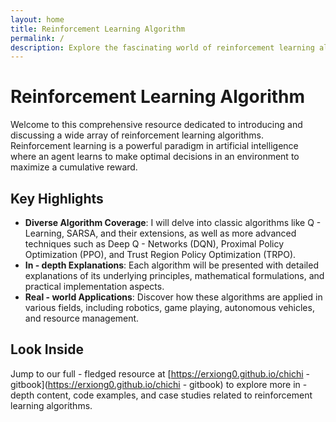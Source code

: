 ```yaml
---
layout: home
title: Reinforcement Learning Algorithm
permalink: /
description: Explore the fascinating world of reinforcement learning algorithms, with in - depth discussions and insights.
---
```


# Reinforcement Learning Algorithm

Welcome to this comprehensive resource dedicated to introducing and discussing a wide array of reinforcement learning algorithms. Reinforcement learning is a powerful paradigm in artificial intelligence where an agent learns to make optimal decisions in an environment to maximize a cumulative reward.

## Key Highlights

- **Diverse Algorithm Coverage**: I will delve into classic algorithms like Q - Learning, SARSA, and their extensions, as well as more advanced techniques such as Deep Q - Networks (DQN), Proximal Policy Optimization (PPO), and Trust Region Policy Optimization (TRPO).
- **In - depth Explanations**: Each algorithm will be presented with detailed explanations of its underlying principles, mathematical formulations, and practical implementation aspects.
- **Real - world Applications**: Discover how these algorithms are applied in various fields, including robotics, game playing, autonomous vehicles, and resource management.

## Look Inside

Jump to our full - fledged resource at [https://erxiong0.github.io/chichi - gitbook](https://erxiong0.github.io/chichi - gitbook) to explore more in - depth content, code examples, and case studies related to reinforcement learning algorithms.
